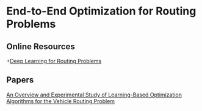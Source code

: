 # End-to-End Optimization for Routing Problems

## Online Resources

+[Deep Learning for Routing Problems](https://www.chaitjo.com/post/deep-learning-for-routing-problems/)


## Papers
[An Overview and Experimental Study of Learning-Based Optimization Algorithms for the Vehicle Routing Problem](https://ieeexplore.ieee.org/abstract/document/9812526)

